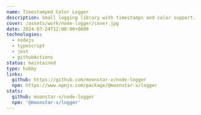 ```yaml
---
name: Timestamped Color Logger
description: Small logging library with timestamps and color support.
cover: /assets/work/node-logger/cover.jpg
date: 2024-07-24T12:00:00+0000
technologies:
  - nodejs
  - typescript
  - jest
  - githubActions
status: maintained
type: hobby
links:
  github: https://github.com/moonstar-x/node-logger
  npm: https://www.npmjs.com/package/@moonstar-x/logger
stats:
  github: moonstar-x/node-logger
  npm: '@moonstar-x/logger'
---
```

